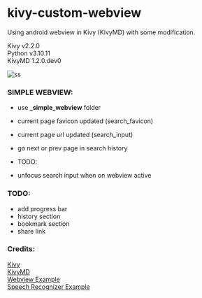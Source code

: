 # kivy-custom-webview
Using android webview in Kivy (KivyMD) with some modification.  
  
Kivy v2.2.0  
Python v3.10.11  
KivyMD 1.2.0.dev0  

![ss](https://github.com/arncode90/kivy-custom-webview/assets/48113758/1fc57eaf-cba2-4369-a228-fdd47867623a)

  
### SIMPLE WEBVIEW: 
- use **_simple_webview** folder  
- current page favicon updated (search_favicon)
- current page url updated (search_input)
- go next or prev page in search history

- TODO:
- unfocus search input when on webview active

### TODO:  
- add progress bar
- history section
- bookmark section
- share link

### Credits:
[Kivy](https://github.com/kivy/kivy)  
[KivyMD](https://github.com/kivymd/KivyMD)  
[Webview Example](https://github.com/Android-for-Python/Webview-Example)  
[Speech Recognizer Example](https://github.com/Android-for-Python/speech_recognizer_example)



